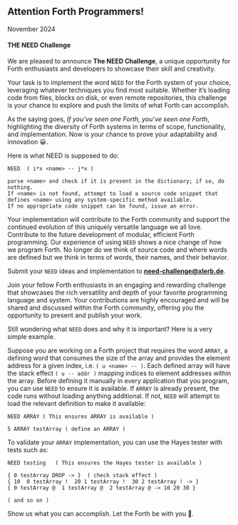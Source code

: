 ## Attention Forth Programmers! ##

November 2024

#### THE NEED Challenge ####

We are pleased to announce **The NEED Challenge**, a unique opportunity for
Forth enthusiasts and developers to showcase their skill and creativity.

Your task is to implement the word `NEED` for the Forth system of your
choice, leveraging whatever techniques you find most suitable. Whether it’s
loading code from files, blocks on disk, or even remote repositories, this
challenge is your chance to explore and push the limits of what Forth can
accomplish.

As the saying goes, _If you’ve seen one Forth, you’ve seen one Forth_,
highlighting the diversity of Forth systems in terms of scope, functionality,
and implementation. Now is your chance to prove your adaptability and 
innovation 😀.

Here is what NEED is supposed to do:

```
NEED  ( i*x <name> -- j*x )

parse <name> and check if it is present in the dictionary; if so, do nothing. 
If <name> is not found, attempt to load a source code snippet that 
defines <name> using any system-specific method available. 
If no appropriate code snippet can be found, issue an error.
```

Your implementation will contribute to the Forth community and support the
continued evolution of this uniquely versatile language we all love.
Contribute to the future development of modular, efficient Forth programming. 
Our experience of using `NEED` shows a nice change of how we program Forth.
No longer do we think of source code and where words are defined but we 
think in terms of words, their names, and their behavior.

Submit your `NEED` ideas and implementation to **need-challenge@xlerb.de**.

Join your fellow Forth enthusiasts in an engaging and rewarding challenge
that showcases the rich versatility and depth of your favorite programming
language and system. Your contributions are highly encouraged and will be 
shared and discussed within the Forth community, offering you the opportunity
to present and publish your work.

Still wondering what `NEED` does and why it is important? Here is a very
simple example.

Suppose you are working on a Forth project that requires the word `ARRAY`, 
a defining word that consumes the size of the array and provides the element
address for a given index, i.e. `( u <name> -- )`. Each defined array will
have the stack effect `( u -- addr )` mapping indices to element addresses
within the array.
Before defining it manually in every application that you program, you can
use `NEED` to ensure it is available. If `ARRAY` is already present, the code
runs without loading anything additional. If not, `NEED` will attempt to load
the relevant definition to make it available:

```
NEED ARRAY ( This ensures ARRAY is available )

5 ARRAY testArray ( define an ARRAY )
```

To validate your `ARRAY` implementation, you can use the Hayes tester with
tests such as:

```
NEED testing   ( This ensures the Hayes tester is available )

{ 0 testArray DROP -> }  ( check stack effect ) 
{ 10  0 testArray !  20 1 testArray !  30 2 testArray ! -> } 
{ 0 testArray @  1 testArray @  2 testArray @ -> 10 20 30 } 

( and so on )
```

Show us what you can accomplish. Let the Forth be with you 🙂.
